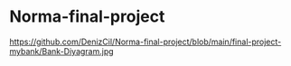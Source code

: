 # Norma-final-project

https://github.com/DenizCil/Norma-final-project/blob/main/final-project-mybank/Bank-Diyagram.jpg
